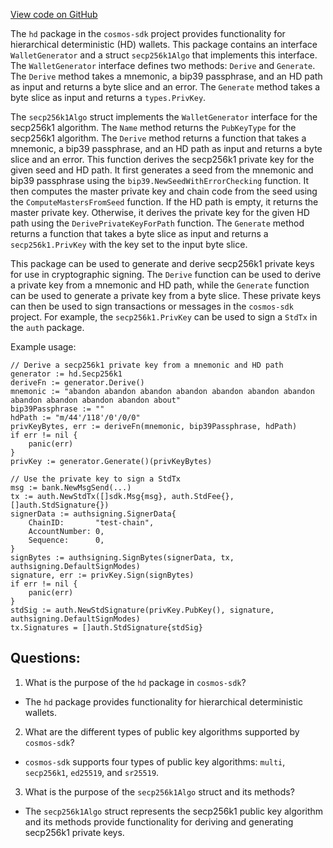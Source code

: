 [View code on GitHub](https://github.com/cosmos/cosmos-sdk/blob/main/crypto/hd/algo.go)

The `hd` package in the `cosmos-sdk` project provides functionality for hierarchical deterministic (HD) wallets. This package contains an interface `WalletGenerator` and a struct `secp256k1Algo` that implements this interface. The `WalletGenerator` interface defines two methods: `Derive` and `Generate`. The `Derive` method takes a mnemonic, a bip39 passphrase, and an HD path as input and returns a byte slice and an error. The `Generate` method takes a byte slice as input and returns a `types.PrivKey`. 

The `secp256k1Algo` struct implements the `WalletGenerator` interface for the secp256k1 algorithm. The `Name` method returns the `PubKeyType` for the secp256k1 algorithm. The `Derive` method returns a function that takes a mnemonic, a bip39 passphrase, and an HD path as input and returns a byte slice and an error. This function derives the secp256k1 private key for the given seed and HD path. It first generates a seed from the mnemonic and bip39 passphrase using the `bip39.NewSeedWithErrorChecking` function. It then computes the master private key and chain code from the seed using the `ComputeMastersFromSeed` function. If the HD path is empty, it returns the master private key. Otherwise, it derives the private key for the given HD path using the `DerivePrivateKeyForPath` function. The `Generate` method returns a function that takes a byte slice as input and returns a `secp256k1.PrivKey` with the key set to the input byte slice.

This package can be used to generate and derive secp256k1 private keys for use in cryptographic signing. The `Derive` function can be used to derive a private key from a mnemonic and HD path, while the `Generate` function can be used to generate a private key from a byte slice. These private keys can then be used to sign transactions or messages in the `cosmos-sdk` project. For example, the `secp256k1.PrivKey` can be used to sign a `StdTx` in the `auth` package. 

Example usage:
```
// Derive a secp256k1 private key from a mnemonic and HD path
generator := hd.Secp256k1
deriveFn := generator.Derive()
mnemonic := "abandon abandon abandon abandon abandon abandon abandon abandon abandon abandon abandon about"
bip39Passphrase := ""
hdPath := "m/44'/118'/0'/0/0"
privKeyBytes, err := deriveFn(mnemonic, bip39Passphrase, hdPath)
if err != nil {
    panic(err)
}
privKey := generator.Generate()(privKeyBytes)

// Use the private key to sign a StdTx
msg := bank.NewMsgSend(...)
tx := auth.NewStdTx([]sdk.Msg{msg}, auth.StdFee{}, []auth.StdSignature{})
signerData := authsigning.SignerData{
    ChainID:       "test-chain",
    AccountNumber: 0,
    Sequence:      0,
}
signBytes := authsigning.SignBytes(signerData, tx, authsigning.DefaultSignModes)
signature, err := privKey.Sign(signBytes)
if err != nil {
    panic(err)
}
stdSig := auth.NewStdSignature(privKey.PubKey(), signature, authsigning.DefaultSignModes)
tx.Signatures = []auth.StdSignature{stdSig}
```
## Questions: 
 1. What is the purpose of the `hd` package in `cosmos-sdk`?
- The `hd` package provides functionality for hierarchical deterministic wallets.

2. What are the different types of public key algorithms supported by `cosmos-sdk`?
- `cosmos-sdk` supports four types of public key algorithms: `multi`, `secp256k1`, `ed25519`, and `sr25519`.

3. What is the purpose of the `secp256k1Algo` struct and its methods?
- The `secp256k1Algo` struct represents the secp256k1 public key algorithm and its methods provide functionality for deriving and generating secp256k1 private keys.